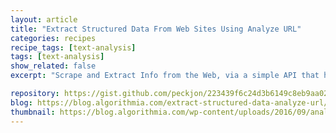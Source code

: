 ```yaml
---
layout: article
title: "Extract Structured Data From Web Sites Using Analyze URL"
categories: recipes
recipe_tags: [text-analysis]
tags: [text-analysis]
show_related: false
excerpt: "Scrape and Extract Info from the Web, via a simple API that handles AJAX, Pagination, and More"

repository: https://gist.github.com/peckjon/223439f6c24d3b6149c8eb9aa024d7cc
blog: https://blog.algorithmia.com/extract-structured-data-analyze-url/
thumbnail: https://blog.algorithmia.com/wp-content/uploads/2016/09/analyze-url-microservice.jpg
---
```

